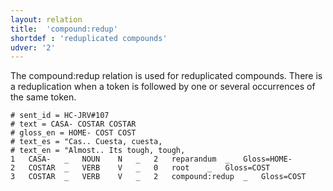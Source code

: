 ```yaml
---
layout: relation
title:  'compound:redup'
shortdef : 'reduplicated compounds'
udver: '2'
---
```


The compound:redup relation is used for reduplicated compounds. There is a reduplication when a token is followed by one or several occurrences of the same token.

~~~ conllu
# sent_id = HC-JRV#107
# text = CASA- COSTAR COSTAR
# gloss_en = HOME- COST COST
# text_es = "Cas.. Cuesta, cuesta,
# text_en = "Almost.. Its tough, tough,
1	CASA-	_	NOUN	N	_	2	reparandum	_	Gloss=HOME-
2	COSTAR	_	VERB	V	_	0	root	_	Gloss=COST
3	COSTAR	_	VERB	V	_	2	compound:redup	_	Gloss=COST
~~~
<!-- Interlanguage links updated Po 11. listopadu 2024, 20:10:39 CET -->
